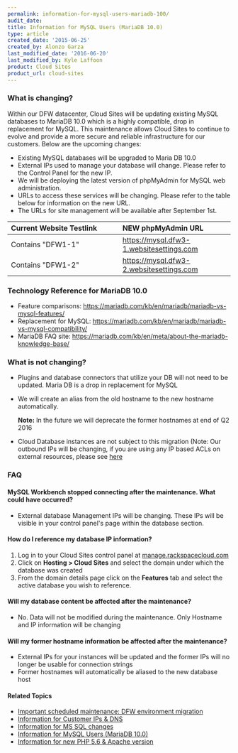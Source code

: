 ```yaml
---
permalink: information-for-mysql-users-mariadb-100/
audit_date:
title: Information for MySQL Users (MariaDB 10.0)
type: article
created_date: '2015-06-25'
created_by: Alonzo Garza
last_modified_date: '2016-06-20'
last_modified_by: Kyle Laffoon
product: Cloud Sites
product_url: cloud-sites
---
```


### What is changing?

Within our DFW datacenter, Cloud Sites will be updating existing MySQL
databases to MariaDB 10.0 which is a highly compatible, drop in
replacement for MySQL. This maintenance allows Cloud Sites to continue
to evolve and provide a more secure and reliable infrastructure for our
customers. Below are the upcoming changes:

-   Existing MySQL databases will be upgraded to Maria DB 10.0
-   External IPs used to manage your database will change. Please refer
    to the Control Panel for the new IP.
-   We will be deploying the latest version of phpMyAdmin for MySQL
    web administration.
-   URLs to access these services will be changing. Please refer to the
    table below for information on the new URL.
-   The URLs for site management will be available after September 1st.

<table>
<colgroup>
<col width="50%" />
<col width="50%" />
</colgroup>
<thead>
<tr class="header">
<th align="left"><div class="tablesorter-header-inner">
<div class="tablesorter-header-inner">
Current Website Testlink
</div>
</div></th>
<th align="left"><div class="tablesorter-header-inner">
<div class="tablesorter-header-inner">
NEW phpMyAdmin URL
</div>
</div></th>
</tr>
</thead>
<tbody>
<tr class="odd">
<td align="left">Contains &quot;DFW1-1&quot;</td>
<td align="left"><a href="https://mysql.dfw3-1.websitesettings.com" class="uri">https://mysql.dfw3-1.websitesettings.com</a></td>
</tr>
<tr class="even">
<td align="left">Contains &quot;DFW1-2&quot;</td>
<td align="left"><a href="https://mysql.dfw3-2.websitesettings.com" class="uri">https://mysql.dfw3-2.websitesettings.com</a></td>
</tr>
</tbody>
</table>

### Technology Reference for MariaDB 10.0

-   Feature comparisons:
    <https://mariadb.com/kb/en/mariadb/mariadb-vs-mysql-features/>
-   Replacement for MySQL:
    <https://mariadb.com/kb/en/mariadb/mariadb-vs-mysql-compatibility/>
-   MariaDB FAQ site:
    <https://mariadb.com/kb/en/meta/about-the-mariadb-knowledge-base/>

### What is not changing?

-   Plugins and database connectors that utilize your DB will not need
    to be updated. Maria DB is a drop in replacement for MySQL
-   We will create an alias from the old hostname to the new
    hostname automatically.

    **Note:** In the future we will deprecate the
    former hostnames at end of Q2 2016
-   Cloud Database instances are not subject to this migration (Note:
    Our outbound IPs will be changing, if you are using any IP based
    ACLs on external resources, please see
    [here](/how-to/information-for-customer-ip-addresses-and-dns)

### FAQ

#### MySQL Workbench stopped connecting after the maintenance. What could have occurred?

-   External database Management IPs will be changing. These IPs will be
    visible in your control panel's page within the database section.

#### How do I reference my database IP information?

1. Log in to your Cloud Sites control panel
   at [manage.rackspacecloud.com](http://manage.rackspacecloud.com)
2. Click on **Hosting > Cloud Sites** and select the domain
   under which the database was created
3. From the domain details page click on the **Features** tab and select
   the active database you wish to reference.

#### Will my database content be affected after the maintenance?

-   No. Data will not be modified during the maintenance. Only Hostname
    and IP information will be changing

#### Will my former hostname information be affected after the maintenance?

-   External IPs for your instances will be updated and the former IPs
    will no longer be usable for connection strings
-   Former hostnames will automatically be aliased to the new database
    host

#### Related Topics

-   [Important scheduled maintenance: DFW environment migration](/how-to/important-scheduled-maintenance-dfw-environment-migration)
-   [Information for Customer IPs & DNS](/how-to/information-for-customer-ip-addresses-and-dns)
-   [Information for MS SQL changes](/how-to/information-for-ms-sql-changes)
-   [Information for MySQL Users (MariaDB 10.0)](/how-to/information-for-mysql-users-mariadb-100)
-   [Information for new PHP 5.6 & Apache version](/how-to/information-for-new-php-56-apache-version)
